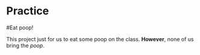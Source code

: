 # Practice

#Eat poop!

This project just for us to eat some poop on the class. **However**,
none of us bring the _poop_.
